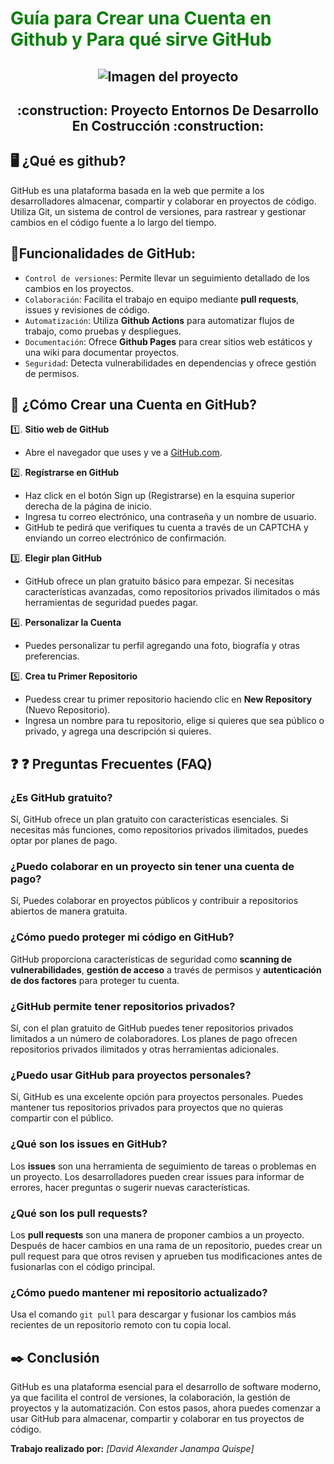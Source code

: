 # <span style="color:green">Guía para Crear una Cuenta en Github y Para qué sirve GitHub</span>

<h2 align="center">
  <img src="https://github.com/user-attachments/assets/a240ff06-9492-49e3-8457-42b1ed4fd22a" alt="Imagen del proyecto">
</h2>

<h2 align="center">
:construction: Proyecto Entornos De Desarrollo En Costrucción :construction:
</h2>

## :desktop_computer: ¿Qué es github?
GitHub es una plataforma basada en la web que permite a los desarrolladores almacenar, 
compartir y colaborar en proyectos de código. Utiliza Git, un sistema de control de versiones, 
para rastrear y gestionar cambios en el código fuente a lo largo del tiempo.

## :hammer:Funcionalidades de GitHub:

- `Control de versiones`: Permite llevar un seguimiento detallado de los cambios en los proyectos.
- `Colaboración`: Facilita el trabajo en equipo mediante **pull requests**, issues y revisiones de código.
- `Automatización`: Utiliza **Github Actions** para automatizar flujos de trabajo, como pruebas y despliegues.
- `Documentación`: Ofrece **Github Pages** para crear sitios web estáticos y una wiki para documentar proyectos.
- `Seguridad`: Detecta vulnerabilidades en dependencias y ofrece gestión de permisos.

## :thinking: ¿Cómo Crear una Cuenta en GitHub?

:one:. **Sitio web de GitHub**
  - Abre el navegador que uses y ve a [GitHub.com](https://github.com).

:two:. **Regístrarse en GitHub**
  - Haz click en el botón Sign up (Registrarse) en la esquina superior derecha de la página de inicio.
  - Ingresa tu correo electrónico, una contraseña y un nombre de usuario.
  - GitHub te pedirá que verifiques tu cuenta a través de un CAPTCHA y enviando un correo electrónico de confirmación.

:three:. **Elegir plan GitHub**
   - GitHub ofrece un plan gratuito básico para empezar. Si necesitas características avanzadas,
     como repositorios privados ilimitados o más herramientas de seguridad   puedes pagar.

:four:. **Personalizar la Cuenta**
   - Puedes personalizar tu perfil agregando una foto, biografía y otras preferencias.
  
:five:. **Crea tu Primer Repositorio**
   - Puedess crear tu primer repositorio haciendo clic en **New Repository** (Nuevo Repositorio).
   - Ingresa un nombre para tu repositorio, elige si quieres que sea público o privado, y agrega una descripción si quieres.

## :question: :question: Preguntas Frecuentes (FAQ)

### ¿Es GitHub gratuito?
Sí, GitHub ofrece un plan gratuito con características esenciales. Si necesitas más funciones, como repositorios privados ilimitados, puedes optar por planes de pago.

### ¿Puedo colaborar en un proyecto sin tener una cuenta de pago?
Sí, Puedes colaborar en proyectos públicos y contribuir a repositorios abiertos de manera gratuita.

### ¿Cómo puedo proteger mi código en GitHub?
GitHub proporciona características de seguridad como **scanning de vulnerabilidades**, **gestión de acceso** a través de permisos y **autenticación de dos factores** para proteger tu cuenta.

### ¿GitHub permite tener repositorios privados?
Sí, con el plan gratuito de GitHub puedes tener repositorios privados limitados a un número de colaboradores. Los planes de pago ofrecen repositorios privados ilimitados y otras herramientas adicionales.

### ¿Puedo usar GitHub para proyectos personales?
Sí, GitHub es una excelente opción para proyectos personales. Puedes mantener tus repositorios privados para proyectos que no quieras compartir con el público.

### ¿Qué son los **issues** en GitHub?
Los **issues** son una herramienta de seguimiento de tareas o problemas en un proyecto. Los desarrolladores pueden crear issues para informar de errores, hacer preguntas o sugerir nuevas características.

### ¿Qué son los **pull requests**?
Los **pull requests** son una manera de proponer cambios a un proyecto. Después de hacer cambios en una rama de un repositorio, puedes crear un pull request para que otros revisen y aprueben tus modificaciones antes de fusionarlas con el código principal.

### ¿Cómo puedo mantener mi repositorio actualizado?
Usa el comando `git pull` para descargar y fusionar los cambios más recientes de un repositorio remoto con tu copia local.

## :black_nib: Conclusión

GitHub es una plataforma esencial para el desarrollo de software moderno, ya que facilita el control de versiones, 
la colaboración, la gestión de proyectos y la automatización. Con estos pasos, ahora puedes comenzar a usar GitHub para almacenar, compartir y colaborar en tus proyectos de código. 

**Trabajo realizado por:** *[David Alexander Janampa Quispe]*

